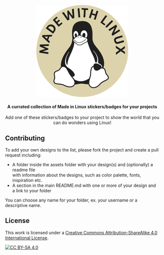 <div align="center">
    <img src="./assets/michaelkolesidis/Made_with_Linux.svg" width="300px">
</div>

<h4 align="center">A currated collection of Made in Linux stickers/badges for your projects</h4>

<p align="center">Add one of  these stickers/badges to your project to show the world that you can do wonders using Linux!</p>

## Contributing

To add your own designs to the list, please fork the project and create a pull request including:
- A folder inside the assets folder with your design(s) and (optionally) a readme file<br>
with information about the designs, such as color palette, fonts, inspiration etc. 
- A section in the main README.md with one or more of your design and a link to your folder

You can choose any name for your folder, ex. your username or a descriptive name.

## License

This work is licensed under a
[Creative Commons Attribution-ShareAlike 4.0 International License][cc-by-sa].

[![CC BY-SA 4.0][cc-by-sa-image]][cc-by-sa]

[cc-by-sa]: http://creativecommons.org/licenses/by-sa/4.0/
[cc-by-sa-image]: https://licensebuttons.net/l/by-sa/4.0/88x31.png
